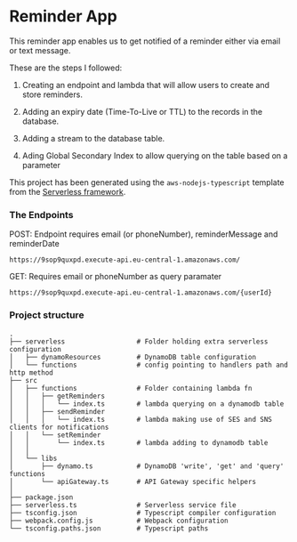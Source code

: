 # Reminder App

This reminder app enables us to get notified of a reminder either via email or text message.

These are the steps I followed:

1. Creating an endpoint and lambda that will allow users to create and store reminders.

2. Adding an expiry date (Time-To-Live or TTL) to the records in the database.

3. Adding a stream to the database table.

4. Ading Global Secondary Index to allow querying on the table based on a parameter

This project has been generated using the `aws-nodejs-typescript` template from the [Serverless framework](https://www.serverless.com/).

### The Endpoints

POST: Endpoint requires email (or phoneNumber), reminderMessage and reminderDate
```
https://9sop9quxpd.execute-api.eu-central-1.amazonaws.com/
```

GET: Requires email or phoneNumber as query paramater
```
https://9sop9quxpd.execute-api.eu-central-1.amazonaws.com/{userId}
```

### Project structure
```
.
├── serverless                  # Folder holding extra serverless configuration
│   ├── dynamoResources         # DynamoDB table configuration 
│   └── functions               # config pointing to handlers path and http method 
├── src
│   ├── functions               # Folder containing lambda fn 
│   │   ├── getReminders
│   │   │   └── index.ts        # lambda querying on a dynamodb table
│   │   ├── sendReminder
│   │   │   └── index.ts        # lambda making use of SES and SNS clients for notifications
│   │   └── setReminder
│   │       └── index.ts        # lambda adding to dynamodb table
│   │
│   └── libs                    
│       ├── dynamo.ts           # DynamoDB 'write', 'get' and 'query' functions
│       └── apiGateway.ts       # API Gateway specific helpers
│
├── package.json
├── serverless.ts               # Serverless service file
├── tsconfig.json               # Typescript compiler configuration
├── webpack.config.js           # Webpack configuration
└── tsconfig.paths.json         # Typescript paths
```